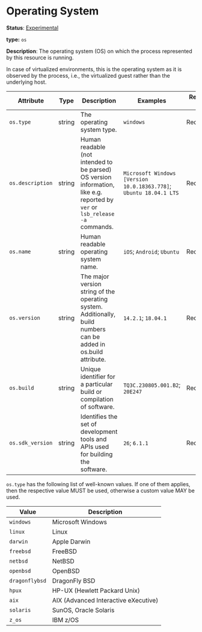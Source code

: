 # Operating System

**Status**: [Experimental][DocumentStatus]

**type:** `os`

**Description**: The operating system (OS) on which the process represented by this resource is running.

In case of virtualized environments, this is the operating system as it is observed by the process, i.e., the virtualized guest rather than the underlying host.

<!-- semconv os -->
| Attribute  | Type | Description  | Examples  | Requirement Level |
|---|---|---|---|---|
| `os.type` | string | The operating system type. | `windows` | Required |
| `os.description` | string | Human readable (not intended to be parsed) OS version information, like e.g. reported by `ver` or `lsb_release -a` commands. | `Microsoft Windows [Version 10.0.18363.778]`; `Ubuntu 18.04.1 LTS` | Recommended |
| `os.name` | string | Human readable operating system name. | `iOS`; `Android`; `Ubuntu` | Recommended |
| `os.version` | string | The major version string of the operating system.  Additionally, build numbers can be added in os.build attribute. | `14.2.1`; `18.04.1` | Recommended |
| `os.build` | string | Unique identifier for a particular build or compilation of software. | `TQ3C.230805.001.B2`; `20E247` | Recommended |
| `os.sdk_version` | string | Identifies the set of development tools and APIs used for building the software. | `26`; `6.1.1` | Recommended |

`os.type` has the following list of well-known values. If one of them applies, then the respective value MUST be used, otherwise a custom value MAY be used.

| Value  | Description |
|---|---|
| `windows` | Microsoft Windows |
| `linux` | Linux |
| `darwin` | Apple Darwin |
| `freebsd` | FreeBSD |
| `netbsd` | NetBSD |
| `openbsd` | OpenBSD |
| `dragonflybsd` | DragonFly BSD |
| `hpux` | HP-UX (Hewlett Packard Unix) |
| `aix` | AIX (Advanced Interactive eXecutive) |
| `solaris` | SunOS, Oracle Solaris |
| `z_os` | IBM z/OS |
<!-- endsemconv -->

[DocumentStatus]: https://github.com/open-telemetry/opentelemetry-specification/tree/v1.22.0/specification/document-status.md

